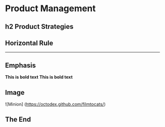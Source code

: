 # <h1> Product Management</h1> 
## h2 Product Strategies

## Horizontal Rule
_____

## Emphasis

**This is bold text**
__This is bold text__

## Image

![Minion] (https://octodex.github.com/filmtocats/)

## The End
